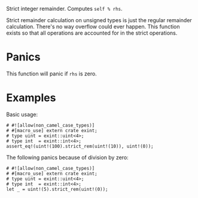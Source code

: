 Strict integer remainder. Computes `self % rhs`.

Strict remainder calculation on unsigned types is just the regular remainder
calculation. There's no way overflow could ever happen. This function exists so
that all operations are accounted for in the strict operations.

# Panics

This function will panic if `rhs` is zero.

# Examples

Basic usage:

```
# #![allow(non_camel_case_types)]
# #[macro_use] extern crate exint;
# type uint = exint::uint<4>;
# type int  = exint::int<4>;
assert_eq!(uint!(100).strict_rem(uint!(10)), uint!(0));
```

The following panics because of division by zero:

```should_panic
# #![allow(non_camel_case_types)]
# #[macro_use] extern crate exint;
# type uint = exint::uint<4>;
# type int  = exint::int<4>;
let _ = uint!(5).strict_rem(uint!(0));
```
